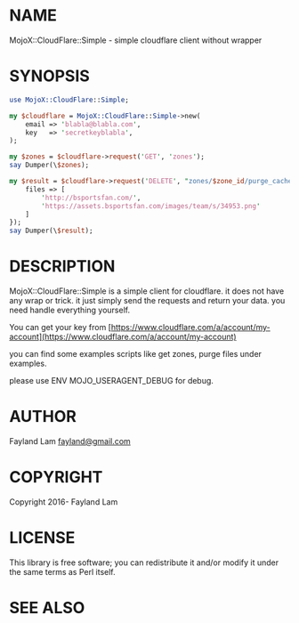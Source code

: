 # NAME

MojoX::CloudFlare::Simple - simple cloudflare client without wrapper

# SYNOPSIS

```perl
use MojoX::CloudFlare::Simple;

my $cloudflare = MojoX::CloudFlare::Simple->new(
    email => 'blabla@blabla.com',
    key   => 'secretkeyblabla',
);

my $zones = $cloudflare->request('GET', 'zones');
say Dumper(\$zones);

my $result = $cloudflare->request('DELETE', "zones/$zone_id/purge_cache", {
    files => [
        'http://bsportsfan.com/',
        'https://assets.bsportsfan.com/images/team/s/34953.png'
    ]
});
say Dumper(\$result);
```

# DESCRIPTION

MojoX::CloudFlare::Simple is a simple client for cloudflare. it does not have any wrap or trick. it just simply send the requests and return your data. you need handle everything yourself.

You can get your key from [https://www.cloudflare.com/a/account/my-account](https://www.cloudflare.com/a/account/my-account)

you can find some examples scripts like get zones, purge files under examples.

please use ENV MOJO\_USERAGENT\_DEBUG for debug.

# AUTHOR

Fayland Lam <fayland@gmail.com>

# COPYRIGHT

Copyright 2016- Fayland Lam

# LICENSE

This library is free software; you can redistribute it and/or modify
it under the same terms as Perl itself.

# SEE ALSO
